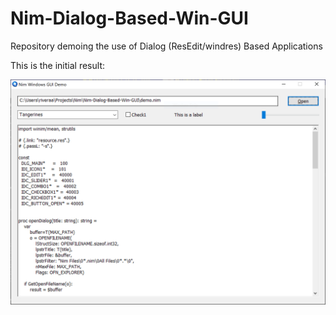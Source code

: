 # Nim-Dialog-Based-Win-GUI
Repository demoing the use of Dialog (ResEdit/windres) Based Applications

This is the initial result:

![Screenshot](img/Capture.PNG)
